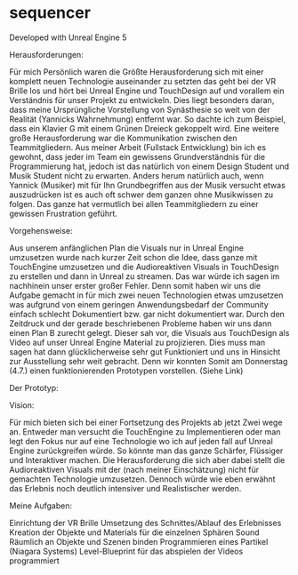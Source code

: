 # sequencer

Developed with Unreal Engine 5


Herausforderungen:

Für mich Persönlich waren die Größte Herausforderung sich mit einer komplett neuen Technologie auseinander zu setzten das geht bei der VR Brille los und hört bei Unreal Engine und TouchDesign auf und vorallem ein Verständnis für unser Projekt zu entwickeln. Dies liegt besonders daran, dass meine Ursprüngliche Vorstellung von Synästhesie so weit von der Realität (Yannicks Wahrnehmung) entfernt war. So dachte ich zum Beispiel, dass ein Klavier G mit einem Grünen Dreieck gekoppelt wird.
Eine weitere große Herausforderung war die Kommunikation zwischen den Teammitgliedern. Aus meiner Arbeit (Fullstack Entwicklung) bin ich es gewohnt, dass jeder im Team ein gewissens Grundverständnis für die Programmierung hat, jedoch ist das natürlich von einem Design Student und Musik Student nicht zu erwarten. Anders herum natürlich auch, wenn Yannick (Musiker) mit für Ihn Grundbegriffen aus der Musik versucht etwas auszudrücken ist es auch oft schwer dem ganzen ohne Musikwissen zu folgen. Das ganze hat vermutlich bei allen Teammitgliedern zu einer gewissen Frustration geführt.


Vorgehensweise:

Aus unserem anfänglichen Plan die Visuals nur in Unreal Engine umzusetzen wurde nach kurzer Zeit schon die Idee, dass ganze mit TouchEngine umzusetzen und die Audioreaktiven Visuals in TouchDesign zu erstellen und dann in Unreal zu streamen. Das war würde ich sagen im nachhinein unser erster großer Fehler. Denn somit haben wir uns die Aufgabe gemacht in für mich zwei neuen Technologien etwas umzusetzen was aufgrund von einem geringen Anwendungsbedarf der Community einfach schlecht Dokumentiert bzw. gar nicht dokumentiert war. Durch den Zeitdruck und der gerade beschriebenen Probleme haben wir uns dann einen Plan B zurecht gelegt. Dieser sah vor, die Visuals aus TouchDesign als Video auf unser Unreal Engine Material zu projizieren. Dies muss man sagen hat dann glücklicherweise sehr gut Funktioniert und uns in Hinsicht zur Ausstellung sehr weit gebracht. Denn wir konnten Somit am Donnerstag (4.7.) einen funktionierenden Prototypen vorstellen. (Siehe Link)


Der Prototyp:




Vision:

Für mich bieten sich bei einer Fortsetzung des Projekts ab jetzt Zwei wege an. Entweder man versucht die TouchEngine zu Implementieren oder man legt den Fokus nur auf eine Technologie wo ich auf jeden fall auf Unreal Engine zurückgreifen würde. So könnte man das ganze Schärfer, Flüssiger und Interaktiver machen. Die Herausforderung die sich aber dabei stellt die Audioreaktiven Visuals mit der (nach meiner Einschätzung) nicht für gemachten Technologie umzusetzen. Dennoch würde wie eben erwähnt das Erlebnis noch deutlich intensiver und Realistischer werden.


Meine Aufgaben:

Einrichtung der VR Brille
Umsetzung des Schnittes/Ablauf des Erlebnisses
Kreation der Objekte und Materials für die einzelnen Sphären 
Sound Räumlich an Objekte und Szenen binden
Programmieren eines Partikel (Niagara Systems)
Level-Blueprint für das abspielen der Videos programmiert
